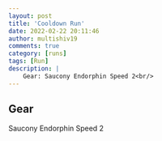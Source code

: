 ```yaml
---
layout: post
title: 'Cooldown Run'
date: 2022-02-22 20:11:46
author: multishiv19
comments: true
category: [runs]
tags: [Run]
description: |
    Gear: Saucony Endorphin Speed 2<br/>
---
```


## Gear
Saucony Endorphin Speed 2



<div width='100%' class='strava-embed-placeholder' data-embed-type='activity' data-embed-id='6719643407'></div>
<script src='https://strava-embeds.com/embed.js'></script>
